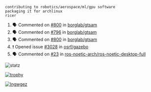 ```
contributing to robotics/aerospace/ml/gpu software
packaging it for archlinux
ricer
```

<!--START_SECTION:activity-->
1. 🗣 Commented on [#800](https://github.com/borglab/gtsam/issues/800) in [borglab/gtsam](https://github.com/borglab/gtsam)
2. 🗣 Commented on [#796](https://github.com/borglab/gtsam/issues/796) in [borglab/gtsam](https://github.com/borglab/gtsam)
3. 🗣 Commented on [#800](https://github.com/borglab/gtsam/issues/800) in [borglab/gtsam](https://github.com/borglab/gtsam)
4. ❗️ Opened issue [#3028](https://github.com/osrf/gazebo/issues/3028) in [osrf/gazebo](https://github.com/osrf/gazebo)
5. 🗣 Commented on [#23](https://github.com/ros-noetic-arch/ros-noetic-desktop-full/issues/23) in [ros-noetic-arch/ros-noetic-desktop-full](https://github.com/ros-noetic-arch/ros-noetic-desktop-full)
<!--END_SECTION:activity-->


![statz](https://github-readme-stats.vercel.app/api?username=acxz&include_all_commits=true&show_icons=true)

[![trophy](https://github-profile-trophy.vercel.app/?username=acxz)](https://github.com/ryo-ma/github-profile-trophy)

[![lngwgez](https://github-readme-stats.vercel.app/api/top-langs/?username=acxz&layout=compact)](https://github.com/acxz/github-readme-stats)


<!--
**acxz/acxz** is a ✨ _special_ ✨ repository because its `README.md` (this file) appears on your GitHub profile.

Here are some ideas to get you started:

- 🔭 I’m currently working on ...
- 🌱 I’m currently learning ...
- 👯 I’m looking to collaborate on ...
- 🤔 I’m looking for help with ...
- 💬 Ask me about ...
- 📫 How to reach me: ...
- 😄 Pronouns: ...
- ⚡ Fun fact: ...
-->
